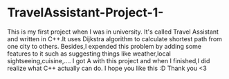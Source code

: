 # TravelAssistant-Project-1-

This is my first project when I was in university. It's called Travel Assistant and written in C++.It uses Dijkstra algorithm to calculate shortest path from one city to others.
Besides,I expended this problem by adding some features to it such as suggesting things like weather,local sightseeing,cuisine,....
I got A with this project and when I finished,I did realize what C++ actually can do.
I hope you like this :D
Thank you <3
